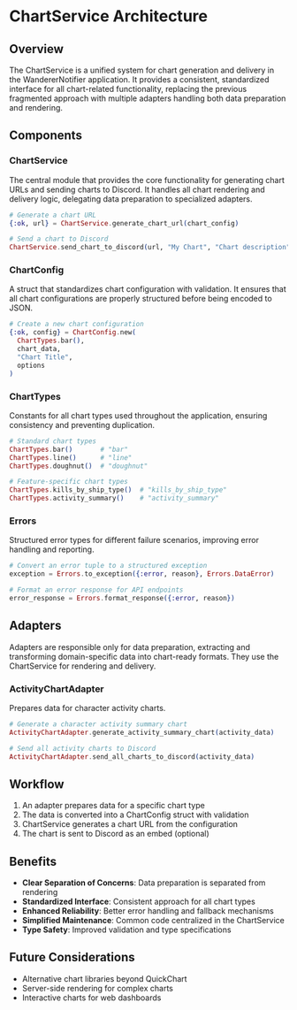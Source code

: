 # ChartService Architecture

## Overview
The ChartService is a unified system for chart generation and delivery in the WandererNotifier application. It provides a consistent, standardized interface for all chart-related functionality, replacing the previous fragmented approach with multiple adapters handling both data preparation and rendering.

## Components

### ChartService
The central module that provides the core functionality for generating chart URLs and sending charts to Discord. It handles all chart rendering and delivery logic, delegating data preparation to specialized adapters.

```elixir
# Generate a chart URL
{:ok, url} = ChartService.generate_chart_url(chart_config)

# Send a chart to Discord
ChartService.send_chart_to_discord(url, "My Chart", "Chart description")
```

### ChartConfig
A struct that standardizes chart configuration with validation. It ensures that all chart configurations are properly structured before being encoded to JSON.

```elixir
# Create a new chart configuration
{:ok, config} = ChartConfig.new(
  ChartTypes.bar(),
  chart_data,
  "Chart Title",
  options
)
```

### ChartTypes
Constants for all chart types used throughout the application, ensuring consistency and preventing duplication.

```elixir
# Standard chart types
ChartTypes.bar()       # "bar"
ChartTypes.line()      # "line"
ChartTypes.doughnut()  # "doughnut"

# Feature-specific chart types
ChartTypes.kills_by_ship_type()  # "kills_by_ship_type"
ChartTypes.activity_summary()    # "activity_summary"
```

### Errors
Structured error types for different failure scenarios, improving error handling and reporting.

```elixir
# Convert an error tuple to a structured exception
exception = Errors.to_exception({:error, reason}, Errors.DataError)

# Format an error response for API endpoints
error_response = Errors.format_response({:error, reason})
```

## Adapters
Adapters are responsible only for data preparation, extracting and transforming domain-specific data into chart-ready formats. They use the ChartService for rendering and delivery.


### ActivityChartAdapter
Prepares data for character activity charts.

```elixir
# Generate a character activity summary chart
ActivityChartAdapter.generate_activity_summary_chart(activity_data)

# Send all activity charts to Discord
ActivityChartAdapter.send_all_charts_to_discord(activity_data)
```

## Workflow

1. An adapter prepares data for a specific chart type
2. The data is converted into a ChartConfig struct with validation
3. ChartService generates a chart URL from the configuration
4. The chart is sent to Discord as an embed (optional)

## Benefits

- **Clear Separation of Concerns**: Data preparation is separated from rendering
- **Standardized Interface**: Consistent approach for all chart types
- **Enhanced Reliability**: Better error handling and fallback mechanisms
- **Simplified Maintenance**: Common code centralized in the ChartService
- **Type Safety**: Improved validation and type specifications

## Future Considerations

- Alternative chart libraries beyond QuickChart
- Server-side rendering for complex charts
- Interactive charts for web dashboards 